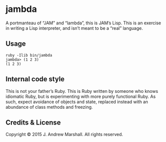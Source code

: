 # jambda

A portmanteau of “JAM” and “lambda”, this is JAM’s Lisp. This is an exercise in writing a Lisp interpreter, and isn’t meant to be a “real” language.

## Usage

    ruby -Ilib bin/jambda
    jambda> (1 2 3)
    (1 2 3)

## Internal code style

This is not your father’s Ruby. This is Ruby written by someone who knows idiomatic Ruby, but is experimenting with more purely functional Ruby. As such, expect avoidance of objects and state, replaced instead with an abundance of class methods and freezing.

## Credits & License

Copyright © 2015 J. Andrew Marshall. All rights reserved.
